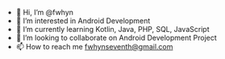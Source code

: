 - 👋 Hi, I’m @fwhyn
- 👀 I’m interested in Android Development
- 🌱 I’m currently learning Kotlin, Java, PHP, SQL, JavaScript
- 💞️ I’m looking to collaborate on Android Development Project
- 📫 How to reach me fwhynseventh@gmail.com

<!---
fwhyn/fwhyn is a ✨ special ✨ repository because its `README.md` (this file) appears on your GitHub profile.
You can click the Preview link to take a look at your changes.
--->
